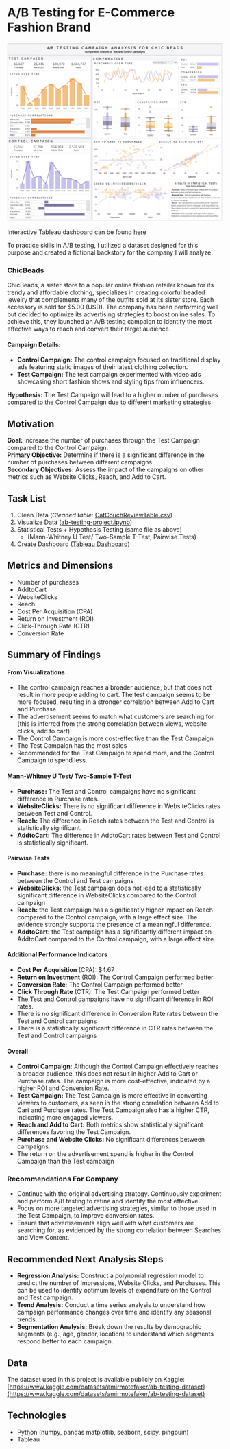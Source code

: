 # A/B Testing for E-Commerce Fashion Brand
<p align="center">
    <img src="ABTestingDash.png" alt="ABTestingDash.png" width="800">
</p>

Interactive Tableau dashboard can be found [here](https://public.tableau.com/app/profile/johanna.schmidle/viz/ChicBeadsAB-TestingDashboard/Dashboard2)

To practice skills in A/B testing, I utilized a dataset designed for this purpose and created a fictional backstory for the company I will analyze.
### ChicBeads
ChicBeads, a sister store to a popular online fashion retailer known for its trendy and affordable clothing, specializes in creating colorful beaded jewelry that complements many of the outfits sold at its sister store. Each accessory is sold for $5.00 (USD). The company has been performing well but decided to optimize its advertising strategies to boost online sales. To achieve this, they launched an A/B testing campaign to identify the most effective ways to reach and convert their target audience.
#### Campaign Details:
- **Control Campaign:** The control campaign focused on traditional display ads featuring static images of their latest clothing collection.
- **Test Campaign:** The test campaign experimented with video ads showcasing short fashion shows and styling tips from influencers.
  
**Hypothesis:** The Test Campaign will lead to a higher number of purchases compared to the Control Campaign due to different marketing strategies.

## Motivation
**Goal:** Increase the number of purchases through the Test Campaign compared to the Control Campaign.  
**Primary Objective:** Determine if there is a significant difference in the number of purchases between different campaigns.  
**Secondary Objectives:** Assess the impact of the campaigns on other metrics such as Website Clicks, Reach, and Add to Cart.  

## Task List
1. Clean Data (_Cleaned table:_ [CatCouchReviewTable.csv](https://github.com/johannaschmidle/Amazon-Cat-Couch/blob/main/CatCouchReviewTable.csv))
2. Visualize Data ([ab-testing-project.ipynb](https://github.com/johannaschmidle/ABTesting-FashionCampaign/blob/main/ab-testing-project.ipynb))
3. Statistical Tests + Hypothesis Testing (same file as above)
   - (Mann-Whitney U Test/ Two-Sample T-Test, Pairwise Tests) 
4. Create Dashboard ([Tableau Dashboard](https://public.tableau.com/app/profile/johanna.schmidle/viz/ChicBeadsAB-TestingDashboard/Dashboard2))
   
## Metrics and Dimensions
- Number of purchases
- AddtoCart
- WebsiteClicks
- Reach
- Cost Per Acquisition (CPA)
- Return on Investment (ROI)
- Click-Through Rate (CTR)
- Conversion Rate

## Summary of Findings
#### From Visualizations
- The control campaign reaches a broader audience, but that does not result in more people adding to cart. The test campaign seems to be more focused, resulting in a stronger correlation between Add to Cart and Purchase.
- The advertisement seems to match what customers are searching for (this is inferred from the strong correlation between views, website clicks, add to cart)
- The Control Campaign is more cost-effective than the Test Campaign
- The Test Campaign has the most sales
- Recommended for the Test Campaign to spend more, and the Control Campaign to spend less.
#### Mann-Whitney U Test/ Two-Sample T-Test
- **Purchase:** The Test and Control campaigns have no significant difference in Purchase rates.
- **WebsiteClicks:** There is no significant difference in WebsiteClicks rates between Test and Control.
- **Reach:** The difference in Reach rates between the Test and Control is statistically significant.
- **AddtoCart:** The difference in AddtoCart rates between Test and Control is statistically significant.
#### Pairwise Tests
- **Purchase:** there is no meaningful difference in the Purchase rates between the Control and Test campaigns
- **WebsiteClicks:** the Test campaign does not lead to a statistically significant difference in WebsiteClicks compared to the Control campaign
- **Reach:** the Test campaign has a significantly higher impact on Reach compared to the Control campaign, with a large effect size. The evidence strongly supports the presence of a meaningful difference.
- **AddtoCart:** the Test campaign has a significantly different impact on AddtoCart compared to the Control campaign, with a large effect size.
#### Additional Performance Indicators
- **Cost Per Acquisition** (CPA): $4.67
- **Return on Investment** (ROI): The Control Campaign performed better
- **Conversion Rate**: The Control Campaign performed better
- **Click Through Rate** (CTR): The Test Campaign performed better
- The Test and Control campaigns have no significant difference in ROI rates.
- There is no significant difference in Conversion Rate rates between the Test and Control campaigns
- There is a statistically significant difference in CTR rates between the Test and Control campaigns
#### Overall 
- **Control Campaign:** Although the Control Campaign effectively reaches a broader audience, this does not result in higher Add to Cart or Purchase rates. The campaign is more cost-effective, indicated by a higher ROI and Conversion Rate.
- **Test Campaign:** The Test Campaign is more effective in converting viewers to customers, as seen in the strong correlation between Add to Cart and Purchase rates. The Test Campaign also has a higher CTR, indicating more engaged viewers.
- **Reach and Add to Cart:** Both metrics show statistically significant differences favoring the Test Campaign.
- **Purchase and Website Clicks:** No significant differences between campaigns.
- The return on the advertisement spend is higher in the Control Campaign than the Test campaign

### Recommendations For Company
- Continue with the original advertising strategy. Continuously experiment and perform A/B testing to refine and identify the most effective.
- Focus on more targeted advertising strategies, similar to those used in the Test Campaign, to improve conversion rates.
- Ensure that advertisements align well with what customers are searching for, as evidenced by the strong correlation between Searches and View Content.

## Recommended Next Analysis Steps 
- **Regression Analysis:** Construct a polynomial regression model to predict the number of Impressions, Website Clicks, and Purchases. This can be used to identify optimum levels of expenditure on the Control and Test campaign. 
- **Trend Analysis:** Conduct a time series analysis to understand how campaign performance changes over time and identify any seasonal trends.
- **Segmentation Analysis:** Break down the results by demographic segments (e.g., age, gender, location) to understand which segments respond better to each campaign.
  
## Data
The dataset used in this project is available publicly on Kaggle: [https://www.kaggle.com/datasets/amirmotefaker/ab-testing-dataset](https://www.kaggle.com/datasets/amirmotefaker/ab-testing-dataset)
## Technologies
- Python (numpy, pandas matplotlib, seaborn, scipy, pingouin)
- Tableau
